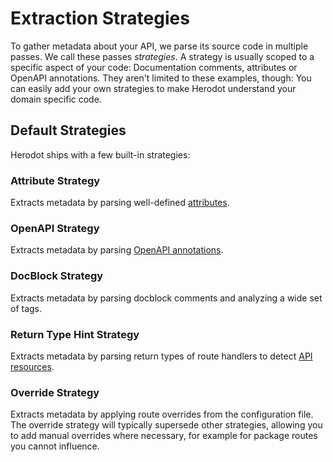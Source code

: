 Extraction Strategies
=====================
To gather metadata about your API, we parse its source code in multiple passes. We call these passes _strategies_. A strategy is usually scoped to a specific
aspect of your code: Documentation comments, attributes or OpenAPI annotations. They aren't limited to these examples, though: You can easily add your own
strategies to make Herodot understand your domain specific code.

Default Strategies
------------------
Herodot ships with a few built-in strategies:

### Attribute Strategy
Extracts metadata by parsing well-defined [attributes](https://www.php.net/manual/en/language.attributes.overview.php).

### OpenAPI Strategy
Extracts metadata by parsing [OpenAPI annotations](https://github.com/zircote/swagger-php).

### DocBlock Strategy
Extracts metadata by parsing docblock comments and analyzing a wide set of tags.

### Return Type Hint Strategy
Extracts metadata by parsing return types of route handlers to detect [API resources](https://laravel.com/docs/8.x/eloquent-resources).

### Override Strategy
Extracts metadata by applying route overrides from the configuration file. The override strategy will typically supersede other strategies, allowing you to add
manual overrides where necessary, for example for package routes you cannot influence.
